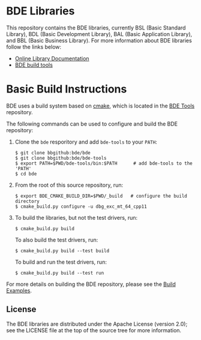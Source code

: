 BDE Libraries
=============

This repository contains the BDE libraries, currently BSL (Basic Standard
Library), BDL (Basic Development Library), BAL (Basic Application Library), and
BBL (Basic Business Library).  For more information about BDE libraries
follow the links below:

* [Online Library Documentation](http://bde.bloomberg.com/bde-docs)
* [BDE build tools](https://bde.bloomberg.com/bde-tools/)

Basic Build Instructions
========================

BDE uses a build system based on [cmake](https://cmake.org), which is located
in the [BDE Tools](https://bbgithub.dev.bloomberg.com/bde/bde-tools/)
repository. 

The following commands can be used to configure and build the BDE repository:
1. Clone the `bde` resporitory and add `bde-tools` to your `PATH`:
   ```shell
   $ git clone bbgithub:bde/bde
   $ git clone bbgithub:bde/bde-tools
   $ export PATH=$PWD/bde-tools/bin:$PATH      # add bde-tools to the 'PATH'
   $ cd bde
   ```    
2. From the root of this source repository, run:

   ```shell
   $ export BDE_CMAKE_BUILD_DIR=$PWD/_build   # configure the build directory
   $ cmake_build.py configure -u dbg_exc_mt_64_cpp11
   ```

3. To build the libraries, but not the test drivers, run:

   ```shell
   $ cmake_build.py build
   ```

   To also build the test drivers, run:

   ```shell
   $ cmake_build.py build --test build
   ```

   To build and run the test drivers, run:

   ```shell
   $ cmake_build.py build --test run
   ```

For more details on building the BDE repository, please see the
[Build Examples](https://bde.bloomberg.com/bde-tools/cmake/examples.html).

License
-------
The BDE libraries are distributed under the Apache License (version 2.0); see
the LICENSE file at the top of the source tree for more information.
